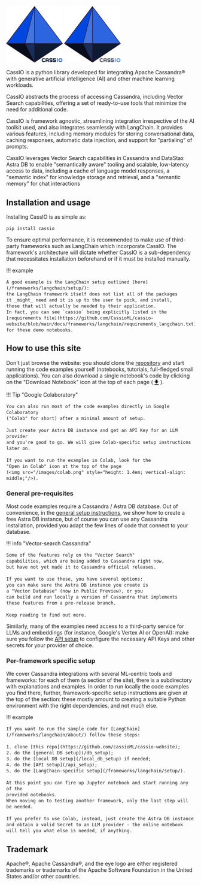 <img src="images/cassio_logo1_transparent.png#only-light" alt="CassIO logo" style="width: 30%;"/>
<img src="images/cassio_logo1_transparent_darkmode.png#only-dark" alt="CassIO logo" style="width: 30%;"/>
<!-- ![CassIO logo](images/cassio_logo1_transparent.png#only-light) -->
<!-- ![CassIO logo](images/cassio_logo1.png#only-dark) -->

CassIO is a python library developed for integrating Apache Cassandra® with generative artificial intelligence (AI) and other machine learning workloads.

CassIO abstracts the process of accessing Cassandra, including Vector Search capabilities, offering a set of ready-to-use tools that minimize the need for additional code.

CassIO is framework agnostic, streamlining integration irrespective of the AI toolkit used, and also integrates seamlessly with LangChain. It provides various features, including memory modules for storing conversational data, caching responses, automatic data injection, and support for "partialing" of prompts.

CassIO leverages Vector Search capabilities in Cassandra and DataStax Astra DB to enable "semantically aware" tooling and scalable, low-latency access to data, including a cache of language model responses, a "semantic index" for knowledge storage and retrieval, and a "semantic memory" for chat interactions

## Installation and usage

Installing CassIO is as simple as:

```
pip install cassio
```

To ensure optimal performance, it is recommended to make use of third-party frameworks such as LangChain which incorporate CassIO. The framework's architecture will dictate whether CassIO is a sub-dependency that necessitates installation beforehand or if it must be installed manually.

!!! example

    A good example is the LangChain setup outlined [here](/frameworks/langchain/setup/):
    the LangChain framework itself does not list all of the packages
    it _might_ need and it is up to the user to pick, and install,
    those that will actually be needed by their application.
    In fact, you can see `cassio` being explicitly listed in the
    [requirements file](https://github.com/CassioML/cassio-website/blob/main/docs/frameworks/langchain/requirements_langchain.txt) for these demo notebooks.

## How to use this site

Don't just browse the website: you should clone the [repository](https://github.com/cassioML/cassio-website)
and start running the code examples yourself (notebooks, tutorials, full-fledged small applications).
You can also download a single notebook's code by clicking on the
"Download Notebook" icon at the top of each page
(<svg viewBox="0 0 24 24" style="height: 1.4em; vertical-align: middle;"><path d="M5 20h14v-2H5m14-9h-4V3H9v6H5l7 7 7-7Z"></path></svg>).

!!! Tip "Google Colaboratory"

    You can also run most of the code examples directly in Google Colaboratory
    ("Colab" for short) after a minimal amount of setup.

    Just create your Astra DB instance and get an API Key for an LLM provider
    and you're good to go. We will give Colab-specific setup instructions
    later on.

    If you want to run the examples in Colab, look for the
    "Open in Colab" icon at the top of the page
    (<img src="/images/colab.png" style="height: 1.4em; vertical-align: middle;"/>).

### General pre-requisites

Most code examples require a Cassandra / Astra DB database.
Out of convenience, in the [general setup instructions](/db_setup),
we show how to create a free Astra DB instance,
but of course you can use any Cassandra installation, provided you adapt
the few lines of code that connect to your database.

!!! info "Vector-search Cassandra"

    Some of the features rely on the "Vector Search"
    capabilities, which are being added to Cassandra right now,
    but have not yet made it to Cassandra official releases.

    If you want to use these, you have several options:
    you can make sure the Astra DB instance you create is
    a "Vector Database" (now in Public Preview), or you
    can build and run locally a version of Cassandra that implements
    these features from a pre-release branch.

    Keep reading to find out more.

Similarly, many of the examples need access to a third-party
service for LLMs and embeddings (for instance, Google's Vertex AI or OpenAI):
make sure you follow the [API setup](/api_setup) to configure the
necessary API Keys and other secrets for your provider of choice.

### Per-framework specific setup

We cover Cassandra integrations with several ML-centric tools and frameworks:
for each of them (a section of the site), there is a subdirectory with
explanations and examples.
In order to run locally the code examples you find there,
further, framework-specific setup instructions are given at the top
of the section: these mostly amount to creating a suitable Python environment
with the right dependencies, and not much else.


!!! example

    If you want to run the sample code for [LangChain](/frameworks/langchain/about/) follow these steps:

    1. clone [this repo](https://github.com/cassioML/cassio-website);
    2. do the [general DB setup](/db_setup);
    3. do the [local DB setup](/local_db_setup) if needed;
    4. do the [API setup](/api_setup);
    5. do the [LangChain-specific setup](/frameworks/langchain/setup/).

    At this point you can fire up Jupyter notebook and start running any of the
    provided notebooks.
    When moving on to testing another framework, only the last step will be needed.

    If you prefer to use Colab, instead, just create the Astra DB instance
    and obtain a valid Secret to an LLM provider - the online notebook
    will tell you what else is needed, if anything.

## Trademark

Apache®, Apache Cassandra®, and the eye logo are either registered trademarks or trademarks of the Apache Software Foundation in the United States and/or other countries.
